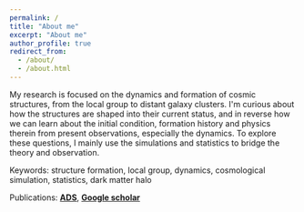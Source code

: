 ```yaml
---
permalink: /
title: "About me"
excerpt: "About me"
author_profile: true
redirect_from: 
  - /about/
  - /about.html
---
```


My research is focused on the dynamics and formation of cosmic structures, from the local group to distant galaxy clusters. I'm curious about how the structures are shaped into their current status, and in reverse how we can learn about the initial condition, formation history and physics therein from present observations, especially the dynamics. To explore these questions, I mainly use the simulations and statistics to bridge the theory and observation.

Keywords: structure formation, local group, dynamics, cosmological simulation, statistics, dark matter halo

Publications: [**ADS**](https://ui.adsabs.harvard.edu/user/libraries/l0TJrdikTO2CV1d6Np3abA), [**Google scholar**](https://scholar.google.com/citations?user=RxQHlEcAAAAJ)